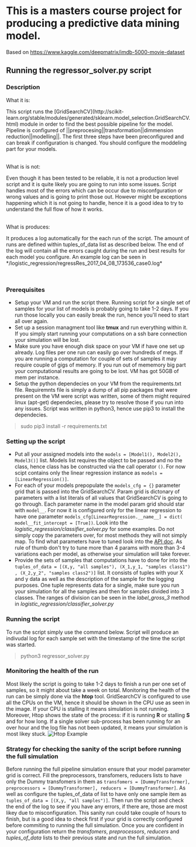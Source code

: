 # This is a masters course project for producing a predictive data mining model. 
Based on https://www.kaggle.com/deepmatrix/imdb-5000-movie-dataset


## Running the regressor_solver.py script
### Description 
What it is: </br>
<p>This script runs the [GridSearchCV](http://scikit-learn.org/stable/modules/generated/sklearn.model_selection.GridSearchCV.html) module in order to find the best possible pipeline for the model. Pipeline is configured of ||preprocesing||transformation||dimmension reduction||modelling||. The first three steps have been preconfigured and can break if configuration is changed. You should configure the moddeling part for your models.</p></br>
What is is not:</br>
        <p>Even though it has been tested to be reliable, it is not a production level script and it is quite likely you are going to run into some issues. Script handles most of the errors which can be occur due to misconfguration or wrong values and is going to print those out. However might be exceptions happening which it is not going to handle, hence it is a good idea to try to understand the full flow of how it works.</p></br>
What is produces:</br>
        <p>It produces a log automatically for the each run of the script. The amount of runs are defined within tuples_of_data list as described below. The end of the log will contain all the errors caught during the run and best results for each model you configure. An example log can be seen in */logistic_regression/regressRes_2017_04_08_173536_case0.log*</p></br>

### Prerequisites 
* Setup your VM and run the script there. Running script for a single set of samples for your list of models is probably going to take 1-2 days. If you run those locally you can easily break the run, hence you'll need to start all over again.
* Set up a session managment tool like **tmux** and run everything within it. If you simply start running your computations on a ssh bare connection your simulation will be lost.
* Make sure you have enough disk space on your VM if have one set up already. Log files per one run can easily go over hundreds of megs. If you are running a computation for couple of sets of samples it may require couple of gigs of memory. If you run out of mememory big part your computational results are going to be lost. VM has got 50GB of mem per instance.
* Setup the python dependecies on your VM from the requirements.txt file. Requiremnts file is simply a dump of all pip packages that were present on the VM were script was written, some of them might required linux (apt-get) dependecies, please try to resolve those if you run into any issues. Script was written in python3, hence use pip3 to install the dependecies.  
> sudo pip3 install -r requirements.txt

### Setting up the script
* Put all your assigned models into the  `models = [Model1(), Model2(), Model3()]` list. Models list requires the object to be passed and no the class, hence class has be constructed via the call operator `()`. For now scipt contains only the linear regression instance  as `models = [LinearRegression()]`. 
* For each of your models prepopulate the `models_cfg = {}` parameter grid that is passed into the GridSearchCV. Param grid is dictonary of parameters with a list literals of all values that GridSearchCV is going to go through. Each parameter name in the model param grid should star with `model__`. For now it is configured only for the linear regression to have one parameter `models_cfg[LinearRegression.__name__] = dict( model__fit_intercept = [True])`. Look into the *logistic_regression/classifier_solver.py* for some examples. Do not simply copy the parameters over, for most methods they will not simply map. To find what parameters have to tuned look into the [API doc](http://scikit-learn.org/stable/modules/classes.html). As rule of thumb don't try to tune more than 4 params with more than 3-4 variations each per model, as otherwise your simulation will take forever.
* Provide the sets of samples that computations have to done for into the `tuples_of_data = [(X,y, "all samples"), (X_1,y_1, "samples class1") , (X_2,y_2", "samples class2")]` list. It consists of tuples with your X and y data as well as the description of the sample for the logging purposes. One tuple represents data for a single, make sure you run your simulation for all the samples and then for samples divided into 3 classes. The ranges of division can be seen in the *label_gross_3* method in  *logistic_regression/classifier_solver.py*

### Running the script
To run the script simply use the command below. Script will produce an indivudal log for each sample set with the timestamp of the time the script was started.
> python3 regressor_solver.py

### Monitoring the health of the run
Most likely the script is going to take 1-2 days to finish a run per one set of samples, so it might about take a week on total. Monitoring the health of the run can be simply done via the **htop** tool. GridSearchCV is configured to use all the CPUs on the VM, hence it should be shown in the CPU use as seen in the image. If your CPU is stalling it means simulation is not running. Moreover, Htop shows the state of the process: if it is running **R** or stalling **S** and for how long. If a single solver sub-process has been running for an over hour and the log file has not been updated, it means your simulation is most likey stuck.
![Htop Example](http://i.imgur.com/Dyiwgor.png)

### Strategy for checking the sanity of the script before running the full simulation
Before running the full pipeline simulation ensure that your model parameter grid is correct. Fill the preprocessors, transfomers, reducers lists to have only the Dummy transfomers in them as `transfomers = [DummyTransformer], preprocessors = [DummyTransformer], reducers = [DummyTransformer]`. As well as configure the tuples_of_data of list to have only one sample item as `tuples_of_data = [(X,y, "all samples")]`. Then run the script and check the end of the log to see if you have any errors, if there are, those are most likey due to misconfiguration. This sanity run could take couple of hours to finish, but is a good idea to check first if your grid is correctly configured before commiting to running the full simulation. Once you are confident in your configuration return the *transfomers*, *preprocessors*, *reducers* and *tuples_of_data* lists to their previous state and run the full simulation.
